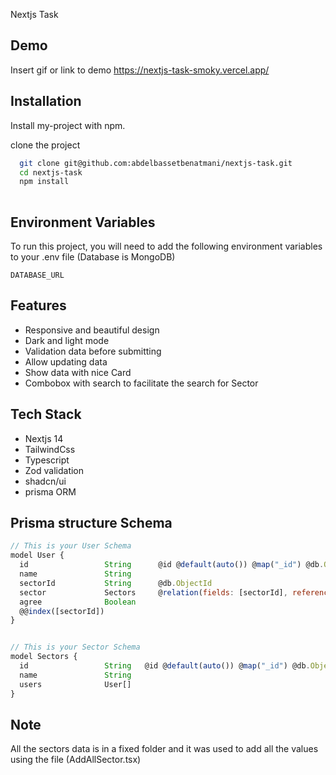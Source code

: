 Nextjs Task 
## Demo

Insert gif or link to demo https://nextjs-task-smoky.vercel.app/


## Installation

Install my-project with npm.

clone the project

```bash
  git clone git@github.com:abdelbassetbenatmani/nextjs-task.git
  cd nextjs-task
  npm install
  
```

## Environment Variables

To run this project, you will need to add the following environment variables to your .env file (Database is MongoDB)

`DATABASE_URL`



## Features

- Responsive and beautiful design
- Dark and light mode
- Validation data before submitting
- Allow updating data 
- Show data with nice Card
- Combobox with search to facilitate the search for Sector


## Tech Stack

- Nextjs 14
- TailwindCss
- Typescript
- Zod validation
- shadcn/ui 
- prisma ORM


## Prisma structure Schema

```javascript
// This is your User Schema
model User {
  id                 String      @id @default(auto()) @map("_id") @db.ObjectId
  name               String
  sectorId           String      @db.ObjectId
  sector             Sectors     @relation(fields: [sectorId], references: [id])
  agree              Boolean
  @@index([sectorId])
}


// This is your Sector Schema
model Sectors {
  id                 String   @id @default(auto()) @map("_id") @db.ObjectId
  name               String
  users              User[]
}
```


## Note

All the sectors data is in a fixed folder and it was used to add all the values using the file (AddAllSector.tsx)
